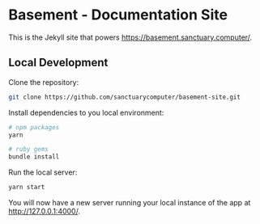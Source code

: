 # Basement - Documentation Site

This is the Jekyll site that powers https://basement.sanctuary.computer/.

## Local Development

Clone the repository:

```bash
git clone https://github.com/sanctuarycomputer/basement-site.git
```

Install dependencies to you local environment:

```bash
# npm packages
yarn

# ruby gems
bundle install
```

Run the local server:

```bash
yarn start
```

You will now have a new server running your local instance of the app at http://127.0.0.1:4000/.
